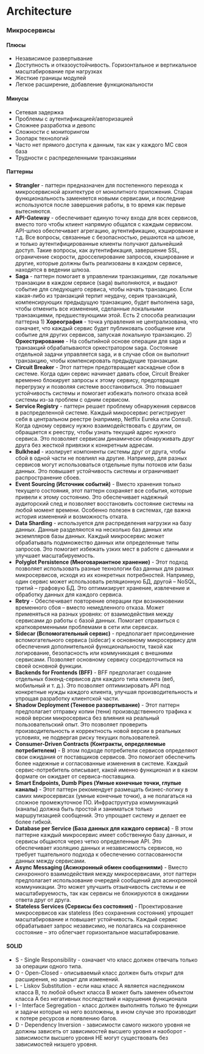 # Architecture

### Микросервисы
#### Плюсы
- Независимое развертывание
- Доступность и отказоустойчивость. Горизонтальное и вертикальное масштабирование при нагрузках
- Жесткие границы модулей 
- Легкое расширение, добавление функциональности

#### Минусы
- Сетевая задержка
- Проблемы с аутентификацией/авторизацией
- Сложнее разработка и девопс
- Сложности с мониторингом
- Зоопарк технологий
- Часто нет прямого доступа к данным, так как у каждого МС своя база
- Трудности с распределенными транзакциями

#### Паттерны
- **Strangler** - паттерн предназначен для постепенного перехода к микросервисной архитектуре от монолитного приложения. Старая функциональность заменяется новыми сервисами, и последние используются после завершения работы, в то время как первые вытесняются.
- **API-Gateway** - обеспечивает единую точку входа для всех сервисов, вместо того чтобы клиент напрямую общался с каждым сервисом. API-шлюз обеспечивает агрегацию, аутентификацию, кэширование и т.д. Все вопросы, связанные с безопасностью, решаются на шлюзе, и только аутентифицированные клиенты получают дальнейший доступ. Такие вопросы, как аутентификация, завершение SSL, ограничение скорости, дросселирование запросов, кэширование и другие, которые должны быть реализованы в каждом сервисе, находятся в ведении шлюза.
- **Saga** - паттерн помогает в управлении транзакциями, где локальные транзакции в каждом сервисе (saga) выполняются, и выдают событие для следующего сервиса, чтобы начать транзакцию. Если какая-либо из транзакций терпит неудачу, серия транзакций, компенсирующих предыдущую транзакцию, будет выполнена saga, чтобы отменить все изменения, сделанные локальными транзакциями, предшествующими этой. Есть 2 способа реализации паттерна 1) **Хореография** - точка управления не централизована, что означает, что каждый сервис будет публиковать сообщение или событие для других сервисов, запуская локальную транзакцию. 2) **Оркестрирование** - На событийной основе операции для saga и транзакций обрабатываются оркестратором saga. Состояние отдельной задачи управляется saga, и в случае сбоя он выполнит транзакцию, чтобы компенсировать предыдущие транзакции.
- **Circuit Breaker** - Этот паттерн предотвращает каскадные сбои в системе. Когда один сервис начинает давать сбои, Circuit Breaker временно блокирует запросы к этому сервису, предотвращая перегрузку и позволяя системе восстановиться. Это повышает устойчивость системы и помогает избежать полного отказа всей системы из-за проблем с одним сервисом.
- **Service Registry** - паттерн решает проблему обнаружения сервисов в распределенной системе. Каждый микросервис регистрирует себя в центральном реестре (например, Netflix Eureka или Consul). Когда одному сервису нужно взаимодействовать с другим, он обращается к реестру, чтобы узнать текущий адрес нужного сервиса. Это позволяет сервисам динамически обнаруживать друг друга без жесткой привязки к конкретным адресам.
- **Bulkhead** - изолирует компоненты системы друг от друга, чтобы сбой в одной части не повлиял на другие. Например, для разных сервисов могут использоваться отдельные пулы потоков или базы данных. Это повышает устойчивость системы и ограничивает распространение сбоев.
- **Event Sourcing (Источник событий)** - Вместо хранения только текущего состояния, этот паттерн сохраняет все события, которые привели к этому состоянию. Это обеспечивает надежный аудиторский след и позволяет восстановить состояние системы на любой момент времени. Особенно полезен в системах, где важна история изменений и возможность отката.
- **Data Sharding** - используется для распределения нагрузки на базу данных. Данные разделяются на несколько баз данных или экземпляров базы данных. Каждый микросервис может обрабатывать подмножество данных или определенные типы запросов. Это помогает избежать узких мест в работе с данными и улучшает масштабируемость.
- **Polyglot Persistence (Многовариантное хранение)** - Этот подход позволяет использовать разные технологии баз данных для разных микросервисов, исходя из их конкретных потребностей. Например, один сервис может использовать реляционную БД, другой – NoSQL, третий – графовую БД. Это оптимизирует хранение, извлечение и обработку данных для каждого сервиса.
- **Retry** - Обеспечивает повторение операции при возникновении временного сбоя – вместо немедленного отказа. Может применяться на разных уровнях: от взаимодействия между сервисами до работы с базой данных. Помогает справиться с кратковременными проблемами в сети или сервисах.
- **Sidecar (Вспомогательный сервис)** - предполагает присоединение вспомогательного сервиса (sidecar) к основному микросервису для обеспечения дополнительной функциональности, такой как логирование, безопасность или коммуникация с внешними сервисами. Позволяет основному сервису сосредоточиться на своей основной функции.
- **Backends for Frontends (BFF)** - BFF предполагает создание отдельных бэкенд-сервисов для каждого типа клиента (веб, мобильный и т. д.). Это позволяет оптимизировать API под конкретные нужды каждого клиента, улучшая производительность и упрощая разработку клиентской части.
- **Shadow Deployment (Теневое развертывание)** - Этот паттерн предполагает отправку копии (тени) производственного трафика к новой версии микросервиса без влияния на реальный пользовательский опыт. Это позволяет проверить производительность и корректность новой версии в реальных условиях, не подвергая риску текущих пользователей.
- **Consumer-Driven Contracts (Контракты, определяемые потребителем)** - В этом подходе потребители сервисов определяют свои ожидания от поставщиков сервисов. Это помогает обеспечить более надежные и согласованные изменения в системе. Каждый сервис-потребитель описывает, какой именно функционал и в каком формате он ожидает от сервиса-поставщика.
- **Smart Endpoints, Dumb Pipes (Умные конечные точки, глупые каналы)** - Этот паттерн рекомендует размещать бизнес-логику в самих микросервисах (умные конечные точки), а не полагаться на сложное промежуточное ПО. Инфраструктура коммуникаций (каналы) должна быть простой и заниматься только маршрутизацией сообщений. Это упрощает систему и делает ее более гибкой.
- **Database per Service (База данных для каждого сервиса)** - В этом паттерне каждый микросервис имеет собственную базу данных, и сервисы общаются через четко определенные API. Это обеспечивает изоляцию данных и независимость сервисов, но требует тщательного подхода к обеспечению согласованности данных между сервисами.
- **Async Messaging (Асинхронный обмен сообщениями)** - Вместо синхронного взаимодействия между микросервисами, этот паттерн предполагает использование очередей сообщений для асинхронной коммуникации. Это может улучшить отзывчивость системы и ее масштабируемость, так как сервисы не блокируются в ожидании ответа друг от друга.
- **Stateless Services (Сервисы без состояния)** - Проектирование микросервисов как stateless (без сохранения состояния) упрощает масштабирование и повышает устойчивость. Каждый сервис обрабатывает запрос независимо, не полагаясь на сохраненное состояние – это облегчает горизонтальное масштабирование.

#### SOLID 
- S - Single Responsibility - означает что класс должен отвечать только за операции одного типа.
- O - Open-Closed - описываемый класс должен быть открыт для расширения, но закрыт для изменений.
- L - Liskov Substitution - если наш класс А является наследником класса В, то любой объект класса В может быть заменен объектом класса А без негативных последствий и нарушения функционала
- I - Interface Segregation - класс должен выполнять только те функции и задачи которые на него возложены, в ином случае это производит к потере ресурсов и появлению багов.
- D - Dependency Inversion - зависимости самого низкого уровня не должны зависеть от зависимостей высшего уровня и наоборот - зависимости высшего уровня НЕ могут существовать без зависимостей низшего уровня.
